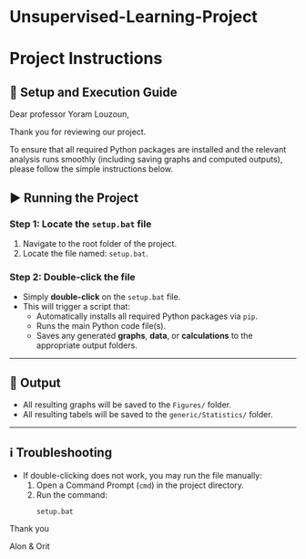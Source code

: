 # Unsupervised-Learning-Project

# Project Instructions

## 🔧 Setup and Execution Guide

Dear professor Yoram Louzoun,

Thank you for reviewing our project. 

To ensure that all required Python packages are installed and the relevant analysis runs smoothly (including saving graphs and computed outputs), please follow the simple instructions below.

## ▶️ Running the Project

### Step 1: Locate the `setup.bat` file

1. Navigate to the root folder of the project.
2. Locate the file named: `setup.bat`.

### Step 2: Double-click the file

- Simply **double-click** on the `setup.bat` file.
- This will trigger a script that:
  - Automatically installs all required Python packages via `pip`.
  - Runs the main Python code file(s).
  - Saves any generated **graphs**, **data**, or **calculations** to the appropriate output folders.

---

## 📂 Output

- All resulting graphs will be saved to the `Figures/` folder.
- All resulting tabels will be saved to the `generic/Statistics/` folder.

---

## ℹ️ Troubleshooting

- If double-clicking does not work, you may run the file manually:
  1. Open a Command Prompt (`cmd`) in the project directory.
  2. Run the command:  
     ```
     setup.bat
     ```

Thank you

Alon & Orit



